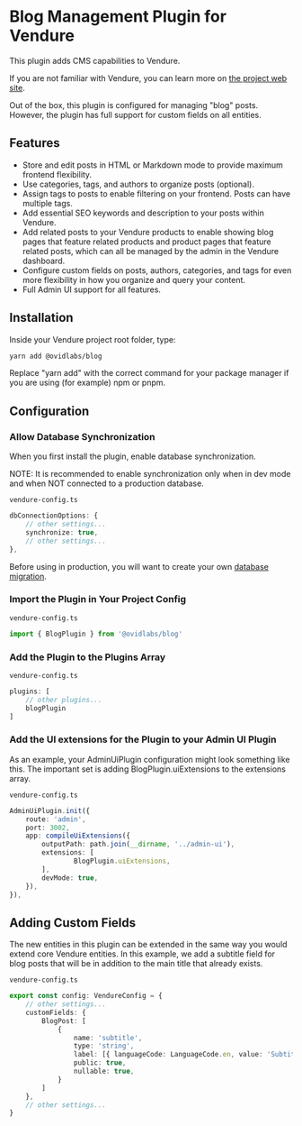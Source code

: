 # Blog Management Plugin for Vendure

This plugin adds CMS capabilities to Vendure.  

If you are not familiar with Vendure, you can learn more on [the project web site](https://www.vendure.io/).

Out of the box, this plugin is configured for managing "blog" posts.  However, the plugin has full support for custom fields on all entities.

## Features

- Store and edit posts in HTML or Markdown mode to provide maximum frontend flexibility.
- Use categories, tags, and authors to organize posts (optional).
- Assign tags to posts to enable filtering on your frontend. Posts can have multiple tags. 
- Add essential SEO keywords and description to your posts within Vendure.
- Add related posts to your Vendure products to enable showing blog pages that feature related products and product pages that feature related posts, which can all be managed by the admin in the Vendure dashboard.
- Configure custom fields on posts, authors, categories, and tags for even more flexibility in how you organize and query your content.
- Full Admin UI support for all features.

## Installation

Inside your Vendure project root folder, type:

```bash
yarn add @ovidlabs/blog
```

Replace "yarn add" with the correct command for your package manager if you are using (for example) npm or pnpm.

## Configuration

### Allow Database Synchronization

When you first install the plugin, enable database synchronization.

NOTE: It is recommended to enable synchronization only when in dev mode and when NOT connected to a production database.

`vendure-config.ts`
```ts
dbConnectionOptions: {
	// other settings...
	synchronize: true,
	// other settings...
},
```

Before using in production, you will want to create your own [database migration](https://docs.vendure.io/guides/developer-guide/migrations/).

### Import the Plugin in Your Project Config

`vendure-config.ts`
```ts
import { BlogPlugin } from '@ovidlabs/blog'
```

### Add the Plugin to the Plugins Array

`vendure-config.ts`
```ts
plugins: [
	// other plugins...
	blogPlugin
]
```

### Add the UI extensions for the Plugin to your Admin UI Plugin

As an example, your AdminUiPlugin configuration might look something like this.  The important set is adding BlogPlugin.uiExtensions to the extensions array.

`vendure-config.ts`
```ts
AdminUiPlugin.init({
	route: 'admin',
	port: 3002,
	app: compileUiExtensions({
		outputPath: path.join(__dirname, '../admin-ui'),
		extensions: [
				BlogPlugin.uiExtensions,
		],
		devMode: true,
	}),
}),
```

## Adding Custom Fields

The new entities in this plugin can be extended in the same way you would extend core Vendure entities.  In this example, we add a subtitle field for blog posts that will be in addition to the main title that already exists.

`vendure-config.ts`
```ts
export const config: VendureConfig = {
	// other settings...
	customFields: {
		BlogPost: [
			{ 
				name: 'subtitle', 
				type: 'string', 
				label: [{ languageCode: LanguageCode.en, value: 'Subtitle' }], 
				public: true,
				nullable: true,
			}
		]
	},
	// other settings...
}
```